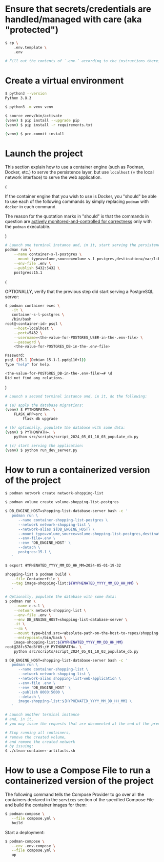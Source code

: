 # Ensure that secrets/credentials are handled/managed with care (aka "protected")

```bash
$ cp \
    .env.template \
    .env

# Fill out the contents of `.env.` according to the instructions therein.
```

# Create a virtual environment

```bash
$ python3 --version
Python 3.8.3

$ python3 -m venv venv

$ source venv/bin/activate
(venv) $ pip install --upgrade pip
(venv) $ pip install -r requirements.txt

(venv) $ pre-commit install
```

# Launch the project

This section explain how to
use a container engine (such as Podman, Docker, etc.) to serve the persistence layer,
but use `localhost` (= the local network interface) to serve the web application.

(

If the container engine that you wish to use is Docker,
you "should" be able to use each of the following commands
by simply replacing `podman` with `docker` in each command.

The reason for the quotation marks in "should" is that
the commands in question are
<ins>actively monitored-and-controlled for correctness</ins>
only with the `podman` executable.

)

```bash
# Launch one terminal instance and, in it, start serving the persistence layer:
podman run \
    --name container-s-l-postgres \
    --mount type=volume,source=volume-s-l-postgres,destination=/var/lib/postgresql/data \
    --env-file .env \
    --publish 5432:5432 \
    postgres:15.1
```

(

OPTIONALLY, verify that the previous step did start serving a PostgreSQL server:

```bash
$ podman container exec \
   -it \
   container-s-l-postgres \
   /bin/bash
root@<container-id> psql \
    --host=localhost \
    --port=5432 \
    --username=<the-value-for-POSTGRES_USER-in-the-.env-file> \
    --password \
    <the-value-for-POSTGRES_DB-in-the-.env-file>

Password: 
psql (15.1 (Debian 15.1-1.pgdg110+1))
Type "help" for help.

<the-value-for-POSTGRES_DB-in-the-.env-file>=# \d
Did not find any relations.
```

)

```bash
# Launch a second terminal instance and, in it, do the following:

# (a) apply the database migrations:
(venv) $ PYTHONPATH=. \
    FLASK_APP=src \
        flask db upgrade

# (b) optionally, populate the database with some data:
(venv) $ PYTHONPATH=. \
    python src/scripts/script_2024_05_01_10_03_populate_db.py

# (c) start serving the application:
(venv) $ python run_dev_server.py
```

# How to run a containerized version of the project

```bash
$ podman network create network-shopping-list
```

```bash
$ podman volume create volume-shopping-list-postgres

$ DB_ENGINE_HOST=shopping-list-database-server bash -c '
   podman run \
      --name container-shopping-list-postgres \
      --network network-shopping-list \
      --network-alias ${DB_ENGINE_HOST} \
      --mount type=volume,source=volume-shopping-list-postgres,destination=/var/lib/postgresql/data \
      --env-file=.env \
      --env 'DB_ENGINE_HOST' \
      --detach \
      postgres:15.1 \
   '
```

```bash
$ export HYPHENATED_YYYY_MM_DD_HH_MM=2024-05-01-19-32
```

```bash
shopping-list $ podman build \
   --file Containerfile \
   --tag image-shopping-list:${HYPHENATED_YYYY_MM_DD_HH_MM} \
   .

# Optionally, populate the database with some data:
$ podman run \
    --name c-s-l \
    --network network-shopping-list \
    --env-file .env \
    --env DB_ENGINE_HOST=shopping-list-database-server \
    -it \
    --rm \
    --mount type=bind,src=<absolute-path-on-the-host-to-repos/shopping-list/src/scripts/>,target=/src/scripts/ \
    --entrypoint=/bin/bash \
    image-shopping-list:${HYPHENATED_YYYY_MM_DD_HH_MM}
root@28fc57dd3f09:/# PYTHONPATH=. \
    python src/scripts/script_2024_05_01_10_03_populate_db.py

$ DB_ENGINE_HOST=shopping-list-database-server bash -c '
   podman run \
      --name container-shopping-list \
      --network network-shopping-list \
      --network-alias shopping-list-web-application \
      --env-file .env \
      --env 'DB_ENGINE_HOST' \
      --publish 8000:5000 \
      --detach \
      image-shopping-list:${HYPHENATED_YYYY_MM_DD_HH_MM} \
   '

# Launch another terminal instance
# and, in it,
# you may issue the requests that are documented at the end of the previous section.

# Stop running all containers,
# remove the created volume,
# and remove the created network
# by issuing:
$ ./clean-container-artifacts.sh
```

# How to use a Compose File to run a containerized version of the project

The following command tells the Compose Provider to
go over all the containers
declared in the `services` section of the specified Compose File
and build the container images for them:

```bash
$ podman-compose \
   --file compose.yml \
   build
```

Start a deployment:

```bash
$ podman-compose \
   --env .env.compose \
   --file compose.yml \
   up
```
